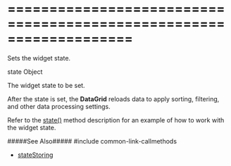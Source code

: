 ===================================================================
===================================================================

<!--shortDescription-->
Sets the widget state.
<!--/shortDescription-->

<!--paramName1-->state<!--/paramName1-->
<!--paramType1-->Object<!--/paramType1-->
<!--paramDescription1-->
The widget state to be set.
<!--/paramDescription1-->

<!--fullDescription-->
After the state is set, the **DataGrid** reloads data to apply sorting, filtering, and other data processing settings.
 
Refer to the [state()]({basewidgetpath}/Methods/#state) method description for an example of how to work with the widget state.

#####See Also#####
#include common-link-callmethods
- [stateStoring]({basewidgetpath}/Configuration/stateStoring/)
<!--/fullDescription-->
